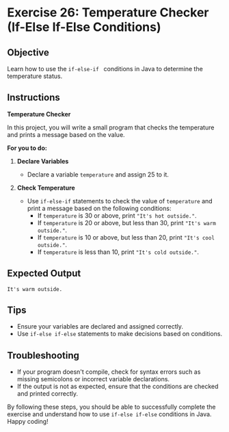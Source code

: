 # Exercise 26: Temperature Checker (If-Else If-Else Conditions)

## Objective
Learn how to use the `if-else-if ` conditions in Java to determine the temperature status.

## Instructions

**Temperature Checker**

In this project, you will write a small program that checks the temperature and prints a message based on the value.

**For you to do:**

1. **Declare Variables**
   - Declare a variable `temperature` and assign 25 to it.

2. **Check Temperature**
   - Use `if-else-if` statements to check the value of `temperature` and print a message based on the following conditions:
      - If `temperature` is 30 or above, print `"It's hot outside."`.
      - If `temperature` is 20 or above, but less than 30, print `"It's warm outside."`.
      - If `temperature` is 10 or above, but less than 20, print `"It's cool outside."`.
      - If `temperature` is less than 10, print `"It's cold outside."`.

## Expected Output
```
It's warm outside.
```

## Tips
- Ensure your variables are declared and assigned correctly.
- Use `if-else if-else` statements to make decisions based on conditions.

## Troubleshooting
- If your program doesn't compile, check for syntax errors such as missing semicolons or incorrect variable declarations.
- If the output is not as expected, ensure that the conditions are checked and printed correctly.

By following these steps, you should be able to successfully complete the exercise and understand how to use `if-else if-else` conditions in Java. Happy coding!

